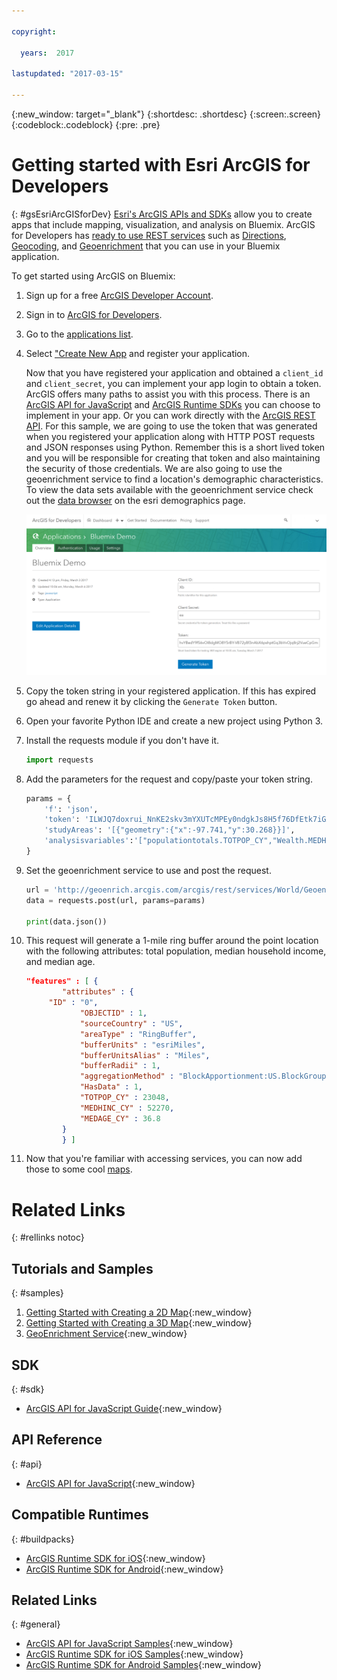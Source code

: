 ```yaml
---

copyright:

  years:  2017

lastupdated: "2017-03-15"

---
```


{:new_window: target="_blank"}
{:shortdesc: .shortdesc}
{:screen:.screen}
{:codeblock:.codeblock}
{:pre: .pre}


# Getting started with Esri ArcGIS for Developers
{: #gsEsriArcGISforDev}
[Esri's ArcGIS APIs and SDKs](https://developers.arcgis.com/documentation/) allow you to create apps that include mapping, visualization, and analysis on Bluemix. ArcGIS for Developers has [ready to use REST services](https://developers.arcgis.com/features/) such as [Directions](https://developers.arcgis.com/features/directions/), [Geocoding](https://developers.arcgis.com/features/geocoding/), and [Geoenrichment](https://developers.arcgis.com/features/geo-enrichment/) that you can use in your Bluemix application.

To get started using ArcGIS on Bluemix:

1. Sign up for a free [ArcGIS Developer Account](https://developers.arcgis.com/sign-up/). 
2. Sign in to [ArcGIS for Developers](https://developers.arcgis.com/sign-in/).
3. Go to the [applications list](https://developers.arcgis.com/applications/).
4. Select ["Create New App](https://developers.arcgis.com/applications/#/new/) and register your application.

	Now that you have registered your application and obtained a `client_id` and `client_secret`, you can implement your app login to obtain a token. ArcGIS offers many paths 
	to assist you with this process. There is an [ArcGIS API for JavaScript](https://developers.arcgis.com/javascript) and [ArcGIS Runtime SDKs](https://developers.arcgis.com/arcgis-runtime) you can choose to implement in your app. Or you can work directly with the [ArcGIS REST API](http://resources.arcgis.com/en/help/arcgis-rest-api/#/The_ArcGIS_REST_API/02r300000054000000/).
	For this sample, we are going to use the token that was generated when you registered your application along with HTTP POST requests and JSON responses using Python. Remember this is a short lived token and you will be responsible for creating that token and also maintaining the security of those credentials. We are also going to use the geoenrichment service to find a location's demographic characteristics. To view the data sets available with the geoenrichment service check out the [data browser](http://doc.arcgis.com/en/esri-demographics/) on the esri demographics page. 

	![Step 4](images/bluemixoverview.png)

5. Copy the token string in your registered application. If this has expired go ahead and renew it by clicking the `Generate Token` button.
6. Open your favorite Python IDE and create a new project using Python 3. 
7. Install the requests module if you don't have it.

	```python
	import requests
	
	```
8. Add the parameters for the request and copy/paste your token string. 

	```python
	params = {
		'f': 'json',
		'token': 'ILWJQ7doxrui_NnKE2skv3mYXUTcMPEy0ndgkJs8H5f76DfEtk7iGATMx_OP4RCkF3Bv6NK0MRbt1WLjj6-x1u3WiUkK2XPyY2BJ233hEHbjDaete8vYpn0ZNvlOLeDpUlaYuCNfHBAMFumINpRUmA..',
    	'studyAreas': '[{"geometry":{"x":-97.741,"y":30.268}}]',
    	'analysisvariables':'["populationtotals.TOTPOP_CY","Wealth.MEDHINC_CY","5yearincrements.MEDAGE_CY"]'
	}
	```
9. Set the geoenrichment service to use and post the request.

	```python
	url = 'http://geoenrich.arcgis.com/arcgis/rest/services/World/GeoenrichmentServer/Geoenrichment/enrich'
	data = requests.post(url, params=params)

	print(data.json())

	```
10. This request will generate a 1-mile ring buffer around the point location with the following attributes: total population, median household income, and median age.

	```	json
	"features" : [ {
			"attributes" : {
		 "ID" : "0",
            	"OBJECTID" : 1,
            	"sourceCountry" : "US",
            	"areaType" : "RingBuffer",
            	"bufferUnits" : "esriMiles",
            	"bufferUnitsAlias" : "Miles",
            	"bufferRadii" : 1,
            	"aggregationMethod" : "BlockApportionment:US.BlockGroups",
            	"HasData" : 1,
            	"TOTPOP_CY" : 23048,
            	"MEDHINC_CY" : 52270,
            	"MEDAGE_CY" : 36.8
			}
			} ]
	```
11. Now that you're familiar with accessing services, you can now add those to some cool [maps](http://www.arcgis.com/features/maps/index.html).  

# Related Links
{: #rellinks notoc}

## Tutorials and Samples
{: #samples}

1. [Getting Started with Creating a 2D Map](https://developers.arcgis.com/javascript/latest/sample-code/get-started-mapview/index.html){:new_window}
2. [Getting Started with Creating a 3D Map](https://developers.arcgis.com/javascript/latest/sample-code/get-started-sceneview/index.html){:new_window}
3. [GeoEnrichment Service](https://developers.arcgis.com/rest/geoenrichment/api-reference/input-xy-locations.htm){:new_window}

## SDK
{: #sdk}

* [ArcGIS API for JavaScript Guide](https://developers.arcgis.com/javascript/latest/guide/index.html){:new_window}

## API Reference
{: #api}

* [ArcGIS API for JavaScript](https://developers.arcgis.com/javascript/latest/api-reference/index.html){:new_window}


## Compatible Runtimes
{: #buildpacks}

* [ArcGIS Runtime SDK for iOS](https://developers.arcgis.com/ios/latest/){:new_window}
* [ArcGIS Runtime SDK for Android](https://developers.arcgis.com/android/latest/){:new_window}

## Related Links
{: #general}

* [ArcGIS API for JavaScript Samples](https://developers.arcgis.com/javascript/latest/sample-code/index.html){:new_window}
* [ArcGIS Runtime SDK for iOS Samples](https://developers.arcgis.com/ios/latest/swift/sample-code/sample-code.htm){:new_window}
* [ArcGIS Runtime SDK for Android Samples](https://developers.arcgis.com/android/latest/sample-code/sample-code.htm){:new_window}
